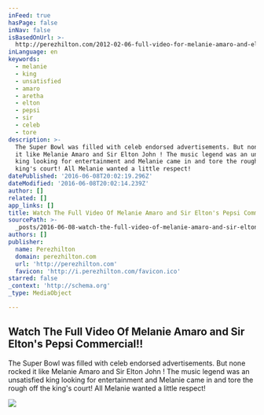 ```yaml
---
inFeed: true
hasPage: false
inNav: false
isBasedOnUrl: >-
  http://perezhilton.com/2012-02-06-full-video-for-melanie-amaro-and-elton-pepsi-commercial#.V1h5CCMrL-n
inLanguage: en
keywords:
  - melanie
  - king
  - unsatisfied
  - amaro
  - aretha
  - elton
  - pepsi
  - sir
  - celeb
  - tore
description: >-
  The Super Bowl was filled with celeb endorsed advertisements. But none rocked
  it like Melanie Amaro and Sir Elton John ! The music legend was an unsatisfied
  king looking for entertainment and Melanie came in and tore the rough off the
  king's court! All Melanie wanted a little respect!
datePublished: '2016-06-08T20:02:19.296Z'
dateModified: '2016-06-08T20:02:14.239Z'
author: []
related: []
app_links: []
title: Watch The Full Video Of Melanie Amaro and Sir Elton's Pepsi Commercial!!
sourcePath: >-
  _posts/2016-06-08-watch-the-full-video-of-melanie-amaro-and-sir-eltons-pepsi.md
authors: []
publisher:
  name: Perezhilton
  domain: perezhilton.com
  url: 'http://perezhilton.com'
  favicon: 'http://i.perezhilton.com/favicon.ico'
starred: false
_context: 'http://schema.org'
_type: MediaObject

---
```

<article style=""><h1>Watch The Full Video Of Melanie Amaro and Sir Elton's Pepsi Commercial!!</h1><p>The Super Bowl was filled with celeb endorsed advertisements. But none rocked it like Melanie Amaro and Sir Elton John ! The music legend was an unsatisfied king looking for entertainment and Melanie came in and tore the rough off the king's court! All Melanie wanted a little respect!</p><img src="http://i.perezhilton.com/wp-content/uploads/2016/05/james-corden-carpool-karaoke-ranked-adele.gif" /></article>